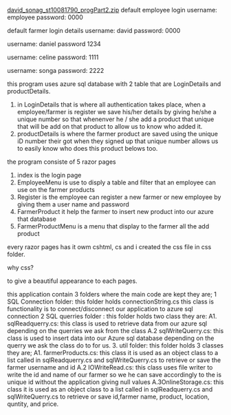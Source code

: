 [david_sonag_st10081790_progPart2.zip](https://github.com/davidsonga/programming-prat2-poe/files/11588964/david_sonag_st10081790_progPart2.zip)
default employee login 
username: employee
password: 0000

default farmer login details
username: david
password: 0000

username: daniel
password  1234

username: celine
password: 1111


username: songa
password: 2222


this program uses azure sql database with 2 table that are LoginDetails and productDetails.
1. in LoginDetails that is where all authentication takes place, when a employee/farmer is register we save his/her details by giving he/she a unique number so that whenenver he / she add a product that unique that will be add on that product to allow us to know who added it.
2. productDetails is where the farmer product are saved using the unique iD number their got when they signed up that unique number allows us to easily know who does this product belows too.




the program consiste of 5 razor pages 
1. index is the login page
2. EmployeeMenu is use to disply a table and filter that an employee can use on the farmer products
3. Register is the employee can register a new farmer or new employee by giving them a user name and password
4. FarmerProduct it help the farmer to insert new product into our azure that database 
5. FarmerProductMenu is a menu that display to the farmer all the add product

every razor pages has it owm cshtml, cs and i created the css file in css folder.

why css?

to give a beautiful appearance to each pages.


this application contain 3 folders where the main code are kept they are;
1 SQL Connection folder: this folder holds connectionString.cs this class is functionality is to connect/disconnect our application to azure sql connection 
2 SQL querries folder : this folder holds two class they are:
A1. sqlReadquerry.cs: this class is used to retrieve data from our azure sql depending on the querries we ask from the class
A.2 sqlWriteQuerry.cs: this class is used to insert data into our Azure sql database depending on the querry we ask the class do to for us.
3. util folder: this folder holds 3 classes they are;
A1. farmerProducts.cs: this class it is used as an object class to a list called in sqlReadquerry.cs and sqlWriteQuerry.cs to retrieve or save the farmer username and id
A.2 IOWriteRead.cs: this class uses file writer to write the id and name of our farmer so we he can save accordingly to the is unique id without the application giving null values
A.3OnlineStorage.cs: this class it is used as an object class to a list called in sqlReadquerry.cs and sqlWriteQuerry.cs to retrieve or save id,farmer name, product, location, quntity, and price.
